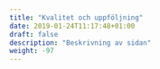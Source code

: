 ```yaml
---
title: "Kvalitet och uppföljning"
date: 2019-01-24T11:17:48+01:00
draft: false
description: "Beskrivning av sidan"
weight: -97
---
```

